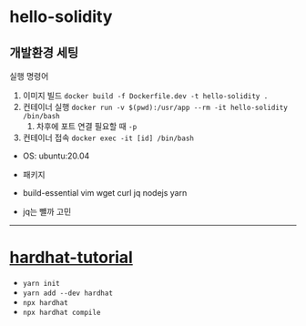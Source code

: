 # hello-solidity

## 개발환경 세팅

실행 명령어

1. 이미지 빌드 `docker build -f Dockerfile.dev -t hello-solidity .`
2. 컨테이너 실행 `docker run -v $(pwd):/usr/app --rm -it hello-solidity /bin/bash`
   1. 차후에 포트 연결 필요할 때 `-p`
3. 컨테이너 접속 `docker exec -it [id] /bin/bash`

- OS: ubuntu:20.04
- 패키지
- build-essential vim wget curl jq nodejs yarn

- jq는 뺼까 고민

---

# [hardhat-tutorial](https://hardhat.org/tutorial)

- `yarn init`
- `yarn add --dev hardhat`
- `npx hardhat`
- `npx hardhat compile`
